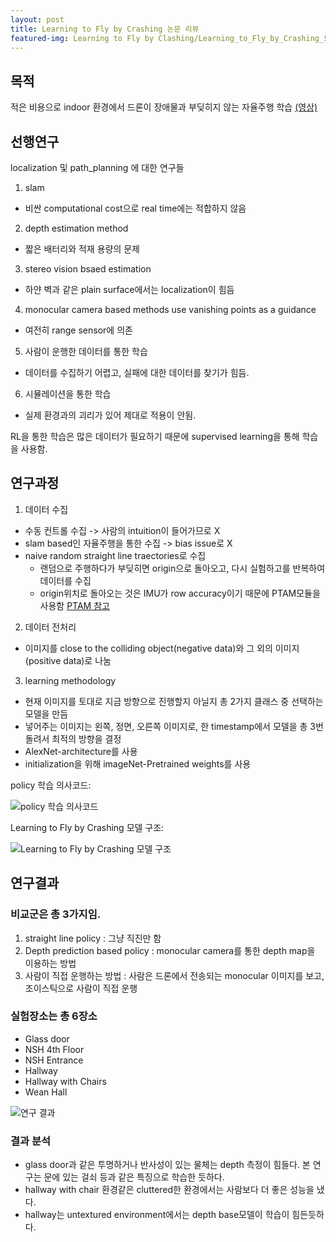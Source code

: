```yaml
---
layout: post
title: Learning to Fly by Crashing 논문 리뷰
featured-img: Learning to Fly by Clashing/Learning_to_Fly_by_Crashing_모델구조
---
```


## 목적
적은 비용으로 indoor 환경에서 드론이 장애물과 부딪히지 않는 자율주행 학습
[(영상)](https://www.youtube.com/watch?v=HbHqC8HimoI)

## 선행연구
localization 및 path_planning 에 대한 연구들
1. slam
  *  비싼 computational cost으로 real time에는 적합하지 않음
2. depth estimation method
  * 짧은 배터리와 적재 용량의 문제
3. stereo vision bsaed estimation
  * 하얀 벽과 같은 plain surface에서는 localization이 힘듬
4. monocular camera based methods use vanishing points as a guidance
  * 여전히 range sensor에 의존
5. 사람이 운행한 데이터를 통한 학습
  * 데이터를 수집하기 어렵고, 실패에 대한 데이터를 찾기가 힘듬.
6. 시뮬레이션을 통한 학습
  * 실제 환경과의 괴리가 있어 제대로 적용이 안됨.

RL을 통한 학습은 많은 데이터가 필요하기 때문에 supervised learning을 통해 학습을 사용함.

## 연구과정
1. 데이터 수집
  * 수동 컨트롤 수집 -> 사람의 intuition이 들어가므로 X
  * slam based인 자율주행을 통한 수집 -> bias issue로 X 
  * naive random straight line traectories로 수집
    - 랜덤으로 주행하다가 부딪히면 origin으로 돌아오고, 다시 실험하고를 반복하여 데이터를 수집
    - origin위치로 돌아오는 것은 IMU가 row accuracy이기 때문에 PTAM모듈을 사용함 
    [PTAM 참고](https://darkpgmr.tistory.com/129)
  
2. 데이터 전처리
  * 이미지를 close to the colliding object(negative data)와 그 외의 이미지(positive data)로 나눔
  
3. learning methodology
  * 현재 이미지를 토대로 지금 방향으로 진행할지 아닐지 총 2가지 클래스 중 선택하는 모델을 만듬
  * 넣어주는 이미지는 왼쪽, 정면, 오른쪽 이미지로, 한 timestamp에서 모델을 총 3번 돌려서 최적의 방향을 결정
  * AlexNet-architecture를 사용
  * initialization을 위해 imageNet-Pretrained weights를 사용
  
  policy 학습 의사코드: 
  
  ![policy 학습 의사코드](https://github.com/SUNGBEOMCHOI/SungBeomChoi.github.io/assets/img/posts/Learning_to_Fly_by_Clashing/Policy_for_flying_indoor.PNG)
  
  Learning to Fly by Crashing 모델 구조:
  
  ![Learning to Fly by Crashing 모델 구조](https://github.com/SUNGBEOMCHOI/SungBeomChoi.github.io/assets/img/posts/Learning_to_Fly_by_Clashing/Learning_to_Fly_by_Crashing_모델구조.PNG)
  
## 연구결과
### 비교군은 총 3가지임.
1. straight line policy : 그냥 직진만 함
2. Depth prediction based policy : monocular camera를 통한 depth map을 이용하는 방법
3. 사람이 직접 운행하는 방법 : 사람은 드론에서 전송되는 monocular 이미지를 보고, 조이스틱으로 사람이 직접 운행

### 실험장소는 총 6장소
  - Glass door
  - NSH 4th Floor
  - NSH Entrance
  - Hallway
  - Hallway with Chairs
  - Wean Hall
  
![연구 결과](https://github.com/SUNGBEOMCHOI/SungBeomChoi.github.io/assets/img/posts/Learning_to_Fly_by_Clashing/%EC%8B%A4%ED%97%98%EA%B2%B0%EA%B3%BC.PNG)

### 결과 분석
- glass door과 같은 투명하거나 반사성이 있는 물체는 depth 측정이 힘들다. 본 연구는 문에 있는 걸쇠 등과 같은 특징으로 학습한 듯하다.
- hallway with chair 환경같은 cluttered한 환경에서는 사람보다 더 좋은 성능을 냈다.
- hallway는 untextured environment에서는 depth base모델이 학습이 힘든듯하다.
